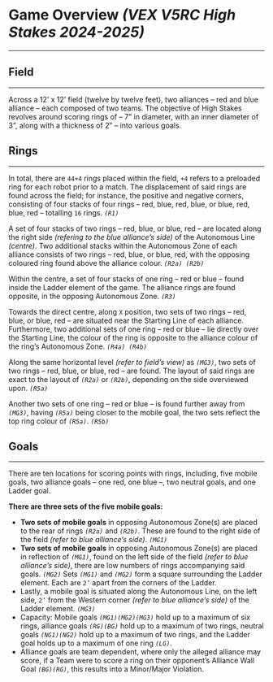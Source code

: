 # Game Overview *(VEX V5RC High Stakes 2024-2025)*
---
## Field
---
Across a 12’ x 12’ field (twelve by twelve feet), two alliances – red and blue alliance – each composed of two teams. The objective of High Stakes revolves around scoring rings of – 7” in diameter, with an inner diameter of 3”, along with a thickness of 2” – into various goals.

## Rings
---
In total, there are `44+4` rings placed within the field, `+4` refers to a preloaded ring for each robot prior to a match. The displacement of said rings are found across the field; for instance, the positive and negative corners, consisting of four stacks of four rings – red, blue, red, blue, or blue, red, blue, red – totalling `16` rings. *`(R1)`*

A set of four stacks of two rings – red, blue, or blue, red – are located along the right side *(refering to the blue alliance’s side)* of the Autonomous Line *(centre)*. Two additional stacks within the Autonomous Zone of each alliance consists of two rings – red, blue, or blue, red, with the opposing coloured ring found above the alliance colour. *`(R2a) (R2b)`*

Within the centre, a set of four stacks of one ring – red or blue – found inside the Ladder element of the game. The alliance rings are found opposite, in the opposing Autonomous Zone. *`(R3)`*

Towards the direct centre, along `X` position, two sets of two rings – red, blue, or blue, red – are situated near the Starting Line of each alliance. Furthermore, two additional sets of one ring – red or blue – lie directly over the Starting Line, the colour of the ring is opposite to the alliance colour of the ring’s Autonomous Zone. *`(R4a) (R4b)`*

Along the same horizontal level *(refer to field’s view)* as *`(MG3)`*, two sets of two rings – red, blue, or blue, red – are found. The layout of said rings are exact to the layout of *`(R2a)`* or *`(R2b)`*, depending on the side overviewed upon. *`(R5a)`*

Another two sets of one ring – red or blue – is found further away from *`(MG3)`*, having *`(R5a)`* being closer to the mobile goal, the two sets reflect the top ring colour of *`(R5a)`*. *`(R5b)`*

## Goals
---
There are ten locations for scoring points with rings, including, five mobile goals, two alliance goals – one red, one blue –, two neutral goals, and one Ladder goal.

**There are three sets of the five mobile goals:**
- **Two sets of mobile goals** in opposing Autonomous Zone(s) are placed to the rear of rings *`(R2a)`* and *`(R2b)`*. These are found to the right side of the field *(refer to blue alliance’s side)*. *`(MG1)`*
- **Two sets of mobile goals** in opposing Autonomous Zone(s) are placed in reflection of *`(MG1)`*, found on the left side of the field *(refer to blue alliance’s side)*, there are low numbers of rings accompanying said goals. *`(MG2)`* 
Sets *`(MG1)`* and *`(MG2)`* form a square surrounding the Ladder element. Each are `2’` apart from the corners of the Ladder.  
- Lastly, a mobile goal is situated along the Autonomous Line, on the left side, `2’` from the Western corner *(refer to blue alliance’s side)* of the Ladder element. *`(MG3)`* 
- Capacity: Mobile goals *`(MG1)(MG2)(MG3)`* hold up to a maximum of six rings, alliance goals *`(RG)(BG)`* hold up to a maximum of two rings, neutral goals *`(NG1)(NG2)`* hold up to a maximum of two rings, and the Ladder goal holds up to a maximum of one ring *`(LG)`*.  
- Alliance goals are team dependent, where only the alleged alliance may score, if a Team were to score a ring on their opponent’s Alliance Wall Goal *`(BG)(RG)`*, this results into a Minor/Major Violation.
